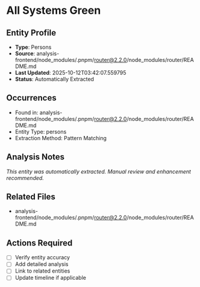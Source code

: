 # All Systems Green

## Entity Profile
- **Type**: Persons
- **Source**: analysis-frontend/node_modules/.pnpm/router@2.2.0/node_modules/router/README.md
- **Last Updated**: 2025-10-12T03:42:07.559795
- **Status**: Automatically Extracted

## Occurrences
- Found in: analysis-frontend/node_modules/.pnpm/router@2.2.0/node_modules/router/README.md
- Entity Type: persons
- Extraction Method: Pattern Matching

## Analysis Notes
*This entity was automatically extracted. Manual review and enhancement recommended.*

## Related Files
- analysis-frontend/node_modules/.pnpm/router@2.2.0/node_modules/router/README.md

## Actions Required
- [ ] Verify entity accuracy
- [ ] Add detailed analysis
- [ ] Link to related entities
- [ ] Update timeline if applicable
